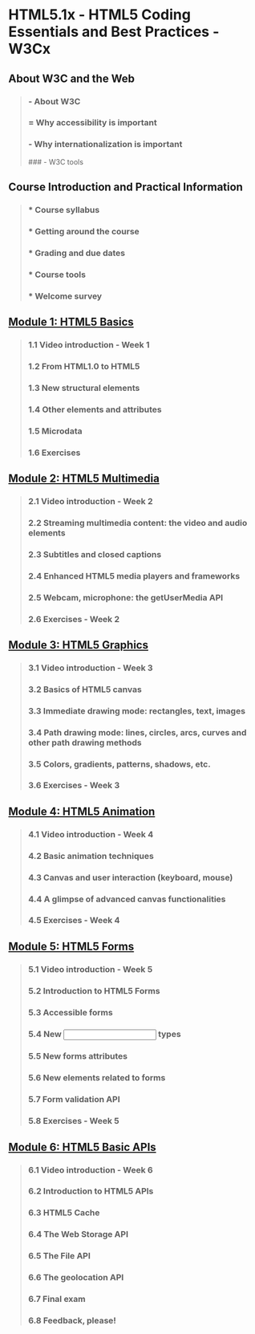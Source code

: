 # HTML5.1x - HTML5 Coding Essentials and Best Practices - W3Cx  

## About W3C and the Web
> ### - About W3C
> ### = Why accessibility is important
> ### - Why internationalization is important
> ### - W3C tools

## Course Introduction and Practical Information
> ### * Course syllabus
> ### * Getting around the course
> ### * Grading and due dates
> ### * Course tools
> ### * Welcome survey

## [Module 1: HTML5 Basics](https://github.com/bbauska/W3Cx-3of5-HTML5.1x/blob/master/modules/module1.md)
> ### 1.1 Video introduction - Week 1
> ### 1.2 From HTML1.0 to HTML5
> ### 1.3 New structural elements
> ### 1.4 Other elements and attributes
> ### 1.5 Microdata
> ### 1.6 Exercises

## [Module 2: HTML5 Multimedia](https://github.com/bbauska/W3Cx-3of5-HTML5.1z/blob/master/modules/module2.md)
> ### 2.1 Video introduction - Week 2
> ### 2.2 Streaming multimedia content: the video and audio elements      
> ### 2.3 Subtitles and closed captions
> ### 2.4 Enhanced HTML5 media players and frameworks
> ### 2.5 Webcam, microphone: the getUserMedia API
> ### 2.6 Exercises - Week 2

## [Module 3: HTML5 Graphics](https://github.com/bbauska/W3Cx-3of5-HTML5.1z/blob/master/modules/module3.md)
> ### 3.1 Video introduction - Week 3
> ### 3.2 Basics of HTML5 canvas
> ### 3.3 Immediate drawing mode: rectangles, text, images
> ### 3.4 Path drawing mode: lines, circles, arcs, curves and other path drawing methods
> ### 3.5 Colors, gradients, patterns, shadows, etc.
> ### 3.6 Exercises - Week 3

## [Module 4: HTML5 Animation](https://github.com/bbauska/W3Cx-3of5-HTML5.1z/blob/master/modules/module4.md)
> ### 4.1 Video introduction - Week 4
> ### 4.2 Basic animation techniques
> ### 4.3 Canvas and user interaction (keyboard, mouse)
> ### 4.4 A glimpse of advanced canvas functionalities
> ### 4.5 Exercises - Week 4

## [Module 5: HTML5 Forms](https://github.com/bbauska/W3Cx-3of5-HTML5.1z/blob/master/modules/module5.md)
> ### 5.1 Video introduction - Week 5
> ### 5.2 Introduction to HTML5 Forms
> ### 5.3 Accessible forms
> ### 5.4 New <input> types
> ### 5.5 New forms attributes
> ### 5.6 New elements related to forms
> ### 5.7 Form validation API
> ### 5.8 Exercises - Week 5

## [Module 6: HTML5 Basic APIs](https://github.com/bbauska/W3Cx-3of5-HTML5.1z/blob/master/modules/module6.md)
> ### 6.1 Video introduction - Week 6
> ### 6.2 Introduction to HTML5 APIs
> ### 6.3 HTML5 Cache
> ### 6.4 The Web Storage API
> ### 6.5 The File API
> ### 6.6 The geolocation API
> ### 6.7 Final exam
> ### 6.8 Feedback, please!
